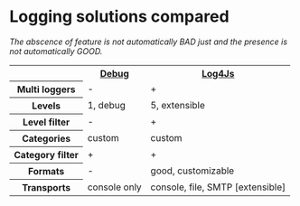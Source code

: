 # Logging solutions compared

*The abscence of feature is not automatically BAD just and the presence is not automatically GOOD.*

<table>
  <tr>
    <th></th>
    <th><a href="https://github.com/visionmedia/debug">Debug<a/></th>
    <th><a href="https://github.com/nomiddlename/log4js-node">Log4Js</a></th>
  </tr>
  <tr>
    <th>Multi loggers</th>
    <td>-</td>
    <td>+</td>
  </tr>  
  <tr>
    <th>Levels</th>
    <td>1, debug</td>
    <td>5, extensible</td>
  </tr>
  <tr>
    <th>Level filter</th>
    <td>-</td>
    <td>+</td>
  </tr>
  <tr>
    <th>Categories</th>
    <td>custom</td>
    <td>custom</td>
  </tr>
  <tr>
    <th>Category filter</th>
    <td>+</td>
    <td>+</td>
  </tr>
  <tr>
    <th>Formats</th>
    <td>-</td>
    <td>good, customizable</td>
  </tr>
  <tr>
    <th>Transports</th> 
    <td>console only</td>
    <td>console, file, SMTP [extensible]</td>
  </tr>
</table>
